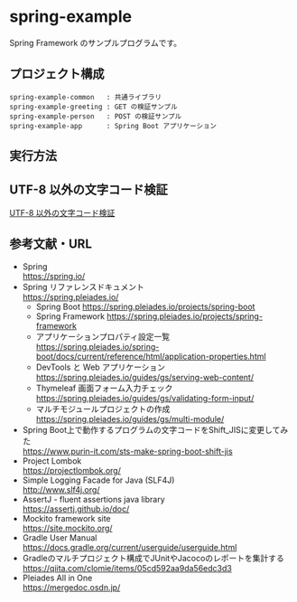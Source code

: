 # spring-example

Spring Framework のサンプルプログラムです。

## プロジェクト構成

```
spring-example-common   : 共通ライブラリ
spring-example-greeting : GET の検証サンプル
spring-example-person   : POST の検証サンプル
spring-example-app      : Spring Boot アプリケーション
```

## 実行方法

## UTF-8 以外の文字コード検証

[UTF-8 以外の文字コード検証](./encoding.md)

## 参考文献・URL

- Spring<br>
  <https://spring.io/>
- Spring リファレンスドキュメント<br>
  <https://spring.pleiades.io/>
    - Spring Boot
      <https://spring.pleiades.io/projects/spring-boot>
    - Spring Framework
      <https://spring.pleiades.io/projects/spring-framework>
    - アプリケーションプロパティ設定一覧
      <https://spring.pleiades.io/spring-boot/docs/current/reference/html/application-properties.html>
    - DevTools と Web アプリケーション
      <https://spring.pleiades.io/guides/gs/serving-web-content/>
    - Thymeleaf 画面フォーム入力チェック
      <https://spring.pleiades.io/guides/gs/validating-form-input/>
    - マルチモジュールプロジェクトの作成
      <https://spring.pleiades.io/guides/gs/multi-module/>
- Spring Boot上で動作するプログラムの文字コードをShift_JISに変更してみた<br>
  <https://www.purin-it.com/sts-make-spring-boot-shift-jis>
- Project Lombok<br>
  <https://projectlombok.org/>
- Simple Logging Facade for Java (SLF4J)<br>
  <http://www.slf4j.org/>
- AssertJ - fluent assertions java library<br>
  <https://assertj.github.io/doc/>
- Mockito framework site<br>
  <https://site.mockito.org/>
- Gradle User Manual<br>
  <https://docs.gradle.org/current/userguide/userguide.html>
- Gradleのマルチプロジェクト構成でJUnitやJacocoのレポートを集計する<br>
  <https://qiita.com/clomie/items/05cd592aa9da56edc3d3>
- Pleiades All in One<br>
  <https://mergedoc.osdn.jp/>
